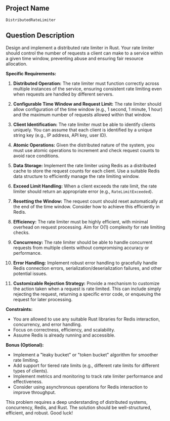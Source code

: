 ## Project Name

```
DistributedRateLimiter
```

## Question Description

Design and implement a distributed rate limiter in Rust. Your rate limiter should control the number of requests a client can make to a service within a given time window, preventing abuse and ensuring fair resource allocation.

**Specific Requirements:**

1.  **Distributed Operation:** The rate limiter must function correctly across multiple instances of the service, ensuring consistent rate limiting even when requests are handled by different servers.

2.  **Configurable Time Window and Request Limit:** The rate limiter should allow configuration of the time window (e.g., 1 second, 1 minute, 1 hour) and the maximum number of requests allowed within that window.

3.  **Client Identification:** The rate limiter must be able to identify clients uniquely. You can assume that each client is identified by a unique string key (e.g., IP address, API key, user ID).

4.  **Atomic Operations:** Given the distributed nature of the system, you must use atomic operations to increment and check request counts to avoid race conditions.

5.  **Data Storage:** Implement the rate limiter using Redis as a distributed cache to store the request counts for each client.  Use a suitable Redis data structure to efficiently manage the rate limiting window.

6.  **Exceed Limit Handling:** When a client exceeds the rate limit, the rate limiter should return an appropriate error (e.g., `RateLimitExceeded`).

7.  **Resetting the Window:**  The request count should reset automatically at the end of the time window.  Consider how to achieve this efficiently in Redis.

8.  **Efficiency:** The rate limiter must be highly efficient, with minimal overhead on request processing.  Aim for O(1) complexity for rate limiting checks.

9.  **Concurrency:** The rate limiter should be able to handle concurrent requests from multiple clients without compromising accuracy or performance.

10. **Error Handling:** Implement robust error handling to gracefully handle Redis connection errors, serialization/deserialization failures, and other potential issues.

11. **Customizable Rejection Strategy:** Provide a mechanism to customize the action taken when a request is rate limited. This can include simply rejecting the request, returning a specific error code, or enqueuing the request for later processing.

**Constraints:**

*   You are allowed to use any suitable Rust libraries for Redis interaction, concurrency, and error handling.
*   Focus on correctness, efficiency, and scalability.
*   Assume Redis is already running and accessible.

**Bonus (Optional):**

*   Implement a "leaky bucket" or "token bucket" algorithm for smoother rate limiting.
*   Add support for tiered rate limits (e.g., different rate limits for different types of clients).
*   Implement metrics and monitoring to track rate limiter performance and effectiveness.
*   Consider using asynchronous operations for Redis interaction to improve throughput.

This problem requires a deep understanding of distributed systems, concurrency, Redis, and Rust. The solution should be well-structured, efficient, and robust. Good luck!
